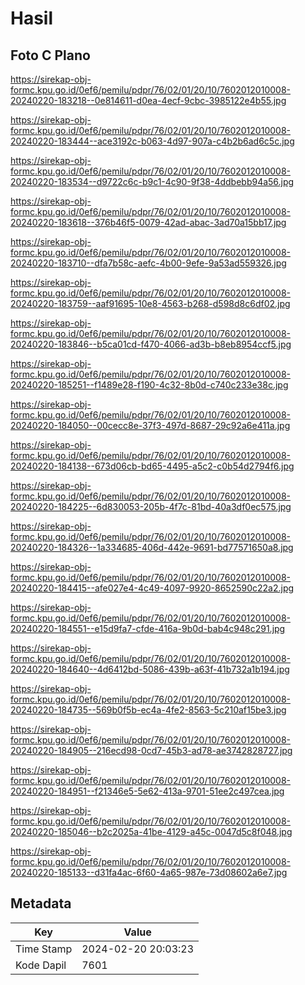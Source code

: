 # Hasil

## Foto C Plano

https://sirekap-obj-formc.kpu.go.id/0ef6/pemilu/pdpr/76/02/01/20/10/7602012010008-20240220-183218--0e814611-d0ea-4ecf-9cbc-3985122e4b55.jpg

https://sirekap-obj-formc.kpu.go.id/0ef6/pemilu/pdpr/76/02/01/20/10/7602012010008-20240220-183444--ace3192c-b063-4d97-907a-c4b2b6ad6c5c.jpg

https://sirekap-obj-formc.kpu.go.id/0ef6/pemilu/pdpr/76/02/01/20/10/7602012010008-20240220-183534--d9722c6c-b9c1-4c90-9f38-4ddbebb94a56.jpg

https://sirekap-obj-formc.kpu.go.id/0ef6/pemilu/pdpr/76/02/01/20/10/7602012010008-20240220-183618--376b46f5-0079-42ad-abac-3ad70a15bb17.jpg

https://sirekap-obj-formc.kpu.go.id/0ef6/pemilu/pdpr/76/02/01/20/10/7602012010008-20240220-183710--dfa7b58c-aefc-4b00-9efe-9a53ad559326.jpg

https://sirekap-obj-formc.kpu.go.id/0ef6/pemilu/pdpr/76/02/01/20/10/7602012010008-20240220-183759--aaf91695-10e8-4563-b268-d598d8c6df02.jpg

https://sirekap-obj-formc.kpu.go.id/0ef6/pemilu/pdpr/76/02/01/20/10/7602012010008-20240220-183846--b5ca01cd-f470-4066-ad3b-b8eb8954ccf5.jpg

https://sirekap-obj-formc.kpu.go.id/0ef6/pemilu/pdpr/76/02/01/20/10/7602012010008-20240220-185251--f1489e28-f190-4c32-8b0d-c740c233e38c.jpg

https://sirekap-obj-formc.kpu.go.id/0ef6/pemilu/pdpr/76/02/01/20/10/7602012010008-20240220-184050--00cecc8e-37f3-497d-8687-29c92a6e411a.jpg

https://sirekap-obj-formc.kpu.go.id/0ef6/pemilu/pdpr/76/02/01/20/10/7602012010008-20240220-184138--673d06cb-bd65-4495-a5c2-c0b54d2794f6.jpg

https://sirekap-obj-formc.kpu.go.id/0ef6/pemilu/pdpr/76/02/01/20/10/7602012010008-20240220-184225--6d830053-205b-4f7c-81bd-40a3df0ec575.jpg

https://sirekap-obj-formc.kpu.go.id/0ef6/pemilu/pdpr/76/02/01/20/10/7602012010008-20240220-184326--1a334685-406d-442e-9691-bd77571650a8.jpg

https://sirekap-obj-formc.kpu.go.id/0ef6/pemilu/pdpr/76/02/01/20/10/7602012010008-20240220-184415--afe027e4-4c49-4097-9920-8652590c22a2.jpg

https://sirekap-obj-formc.kpu.go.id/0ef6/pemilu/pdpr/76/02/01/20/10/7602012010008-20240220-184551--e15d9fa7-cfde-416a-9b0d-bab4c948c291.jpg

https://sirekap-obj-formc.kpu.go.id/0ef6/pemilu/pdpr/76/02/01/20/10/7602012010008-20240220-184640--4d6412bd-5086-439b-a63f-41b732a1b194.jpg

https://sirekap-obj-formc.kpu.go.id/0ef6/pemilu/pdpr/76/02/01/20/10/7602012010008-20240220-184735--569b0f5b-ec4a-4fe2-8563-5c210af15be3.jpg

https://sirekap-obj-formc.kpu.go.id/0ef6/pemilu/pdpr/76/02/01/20/10/7602012010008-20240220-184905--216ecd98-0cd7-45b3-ad78-ae3742828727.jpg

https://sirekap-obj-formc.kpu.go.id/0ef6/pemilu/pdpr/76/02/01/20/10/7602012010008-20240220-184951--f21346e5-5e62-413a-9701-51ee2c497cea.jpg

https://sirekap-obj-formc.kpu.go.id/0ef6/pemilu/pdpr/76/02/01/20/10/7602012010008-20240220-185046--b2c2025a-41be-4129-a45c-0047d5c8f048.jpg

https://sirekap-obj-formc.kpu.go.id/0ef6/pemilu/pdpr/76/02/01/20/10/7602012010008-20240220-185133--d31fa4ac-6f60-4a65-987e-73d08602a6e7.jpg


## Metadata

| Key        | Value               |
| ---------- | ------------------- |
| Time Stamp | 2024-02-20 20:03:23 |
| Kode Dapil | 7601                |



